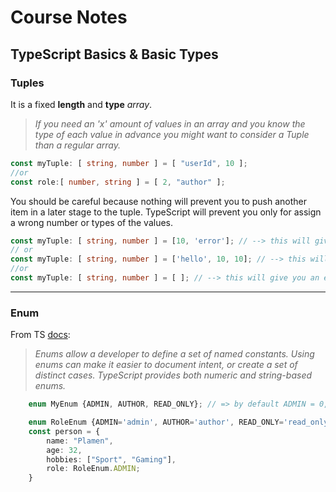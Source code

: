 
# Course Notes 
## TypeScript Basics & Basic Types

### Tuples

It is a fixed **length** and **type** _array_.
> _If you need an 'x' amount of values in an array and you know the type of each value in advance you might want to consider a Tuple than a regular array._
```ts
const myTuple: [ string, number ] = [ "userId", 10 ];
//or 
const role:[ number, string ] = [ 2, "author" ]; 
```
You should be careful because nothing will prevent you to push another item in a later stage to the tuple. 
TypeScript will prevent you only for assign a wrong number or types of the values.
```ts
const myTuple: [ string, number ] = [10, 'error']; // --> this will give you an error because we the values are in wrong order
// or 
const myTuple: [ string, number ] = ['hello', 10, 10]; // --> this will give you an error because we are trying to assign more values 
//or
const myTuple: [ string, number ] = [ ]; // --> this will give you an error because we are assigning less values than required
``` 
---

### Enum
From TS [docs](https://www.typescriptlang.org/docs/handbook/enums.html):
> _Enums allow a developer to define a set of named constants. Using enums can make it easier to document intent, or create a set of distinct cases. TypeScript provides both numeric and string-based enums._
```ts
    enum MyEnum {ADMIN, AUTHOR, READ_ONLY}; // => by default ADMIN = 0, AUTHOR = 1, READ_ONLY = 2;

    enum RoleEnum {ADMIN='admin', AUTHOR='author', READ_ONLY='read_only'};
    const person = {
        name: "Plamen",
        age: 32,
        hobbies: ["Sport", "Gaming"],
        role: RoleEnum.ADMIN;
    }
```
